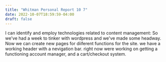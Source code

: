 ```yaml
---
title: "Whitman Personal Report 10 7"
date: 2022-10-07T18:59:59-04:00
draft: false
---
```


I can identify and employ technologies related to content management: So we've had a week to tinker with wordpress and we've made some headway. Now we can create new pages for diiferent functions for the site. we have a working header with a nevigation bar. right now were working on getting a functioning account manager, and a cart/checkout system.